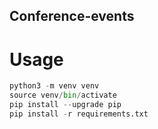 ## Conference-events

# Usage
```python
python3 -m venv venv
source venv/bin/activate
pip install --upgrade pip
pip install -r requirements.txt
```
